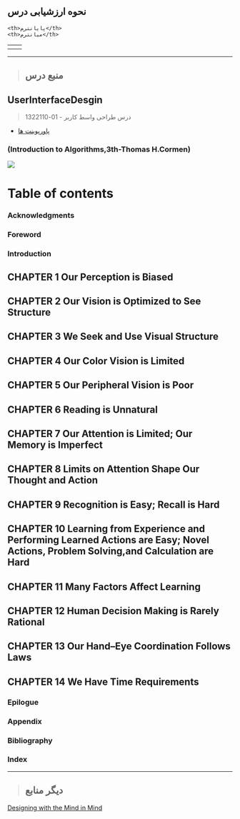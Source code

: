 ## نحوه ارزشیابی درس

<table style="width:100%">
  <tr>
    
    <th>پایانترم</th>
    <th>میانترم</th>
  </tr>
   <tr>
    <th ></th>
    <th></th>
  </tr>
</table>

---------------
>## منبع درس

## UserInterfaceDesgin

> درس طراحی واسط کاربر - 01-1322110

- [پاورپوینت ها](https://www.cs.sjsu.edu/~mak/archive/CS235/)
    
###    (Introduction to Algorithms,3th-Thomas H.Cormen)

<a href="http://library.lol/main/8318B641B422C5E6B2D3EB7941D3630B"><img src="https://github.com/AliRazavi-edu/PNU_3991/blob/master/image/UserInterfaceDesgin.png"> </a>
# Table of contents
### Acknowledgments
### Foreword
### Introduction
## CHAPTER 1 Our Perception is Biased
## CHAPTER 2 Our Vision is Optimized to See Structure
## CHAPTER 3 We Seek and Use Visual Structure
## CHAPTER 4 Our Color Vision is Limited
## CHAPTER 5 Our Peripheral Vision is Poor
## CHAPTER 6 Reading is Unnatural
## CHAPTER 7 Our Attention is Limited; Our Memory is Imperfect
## CHAPTER 8 Limits on Attention Shape Our Thought and Action
## CHAPTER 9 Recognition is Easy; Recall is Hard
## CHAPTER 10 Learning from Experience and Performing Learned Actions are Easy; Novel Actions, Problem Solving,and Calculation are Hard
## CHAPTER 11 Many Factors Affect Learning
## CHAPTER 12 Human Decision Making is Rarely Rational
## CHAPTER 13 Our Hand–Eye Coordination Follows Laws
## CHAPTER 14 We Have Time Requirements
### Epilogue
### Appendix
### Bibliography
### Index
--------------

> ## دیگر منابع

[Designing with the Mind in Mind](http://index-of.co.uk/Programming-Library/Designing%20with%20the%20Mind%20in%20Mind%20Simple%20-%20Johnson%20-%20Kaufmann%20(2010).pdf)

